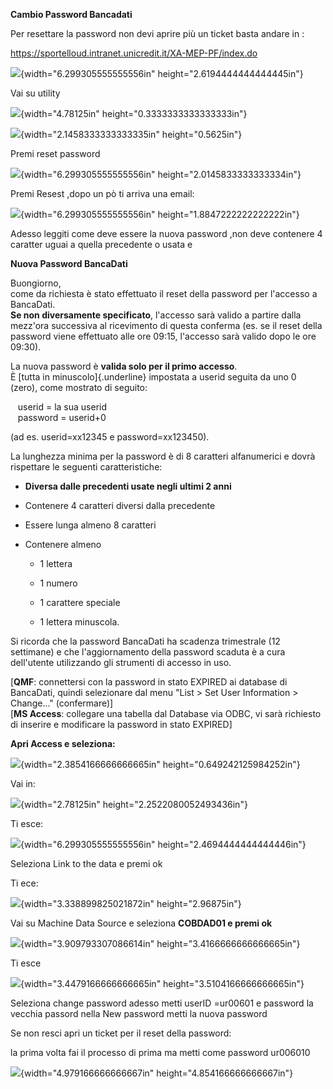 **Cambio Password Bancadati**

Per resettare la password non devi aprire più un ticket basta andare in
:

<https://sportelloud.intranet.unicredit.it/XA-MEP-PF/index.do>

![](media/image1.png){width="6.299305555555556in"
height="2.6194444444444445in"}

Vai su utility

![](media/image2.png){width="4.78125in" height="0.3333333333333333in"}

![](media/image3.png){width="2.1458333333333335in" height="0.5625in"}

Premi reset password

![](media/image4.png){width="6.299305555555556in"
height="2.0145833333333334in"}

Premi Resest ,dopo un pò ti arriva una email:

![](media/image5.png){width="6.299305555555556in"
height="1.8847222222222222in"}

Adesso leggiti come deve essere la nuova password ,non deve contenere 4
caratter uguai a quella precedente o usata e

**Nuova Password BancaDati**

Buongiorno,\
come da richiesta è stato effettuato il reset della password per
l\'accesso a BancaDati.\
**Se non diversamente specificato**, l\'accesso sarà valido a partire
dalla mezz\'ora successiva al ricevimento di questa conferma (es. se il
reset della password viene effettuato alle ore 09:15, l\'accesso sarà
valido dopo le ore 09:30).

La nuova password è **valida solo per il primo accesso**.\
È [tutta in minuscolo]{.underline} impostata a userid seguita da uno 0
(zero), come mostrato di seguito: 

   userid = la sua userid\
   password = userid+0

(ad es. userid=xx12345 e password=xx123450).

La lunghezza minima per la password è di 8 caratteri alfanumerici e
dovrà rispettare le seguenti caratteristiche:

-   **Diversa dalle precedenti usate negli ultimi 2 anni**

-   Contenere 4 caratteri diversi dalla precedente

-   Essere lunga almeno 8 caratteri

-   Contenere almeno

    -   1 lettera

    -   1 numero

    -   1 carattere speciale

    -   1 lettera minuscola.

Si ricorda che la password BancaDati ha scadenza trimestrale (12
settimane) e che l\'aggiornamento della password scaduta è a cura
dell\'utente utilizzando gli strumenti di accesso in uso.

\[**QMF**: connettersi con la password in stato EXPIRED ai database di
BancaDati, quindi selezionare dal menu \"List \> Set User Information \>
Change\...\" (confermare)\]\
\[**MS Access**: collegare una tabella dal Database via ODBC, vi sarà
richiesto di inserire e modificare la password in stato EXPIRED\]

**Apri Access e seleziona:**

![](media/image6.png){width="2.3854166666666665in"
height="0.649242125984252in"}

Vai in:

![](media/image7.png){width="2.78125in" height="2.2522080052493436in"}

Ti esce:

![](media/image8.png){width="6.299305555555556in"
height="2.4694444444444446in"}

Seleziona Link to the data e premi ok

Ti ece:

![](media/image9.png){width="3.338899825021872in" height="2.96875in"}

Vai su Machine Data Source e seleziona **COBDAD01 e premi ok**

![](media/image10.png){width="3.909793307086614in"
height="3.4166666666666665in"}

Ti esce

![](media/image11.png){width="3.4479166666666665in"
height="3.5104166666666665in"}

Seleziona change password adesso metti userID =ur00601 e password la
vecchia passord nella New password metti la nuova password

Se non resci apri un ticket per il reset della password:

la prima volta fai il processo di prima ma metti come password ur006010

![](media/image12.png){width="4.979166666666667in"
height="4.854166666666667in"}
